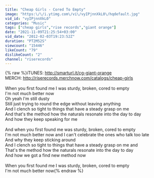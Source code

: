```yaml
---
title: "Cheap Girls - Cored To Empty"
image: "https:\/\/i.ytimg.com\/vi\/vyIPjnnXkL0\/hqdefault.jpg"
vid_id: "vyIPjnnXkL0"
categories: "Music"
tags: ["cheap girls","rise records","giant orange"]
date: "2021-11-09T21:25:54+03:00"
vid_date: "2012-02-03T19:23:52Z"
duration: "PT2M52S"
viewcount: "15446"
likeCount: "79"
dislikeCount: "2"
channel: "riserecords"
---
```

{% raw %}iTUNES: <a rel="nofollow" target="blank" href="http://smarturl.it/cg-giant-orange">http://smarturl.it/cg-giant-orange</a><br />MERCH: <a rel="nofollow" target="blank" href="http://riserecords.merchnow.com/catalogs/cheap-girls">http://riserecords.merchnow.com/catalogs/cheap-girls</a><br /><br />When you first found me I was sturdy, broken, cored to empty<br />I'm not much better now<br />Oh yeah I'm still dusty <br />Still just trying to round the edge without leaving anything<br />And I clench so tight to things that have a steady grasp on me<br />And that's the method how the naturals resonate into the day to day<br />And how they keep speaking for me<br /><br />And when you first found me was sturdy, broken, cored to empty<br />I'm not much better now and I can't celebrate the ones who talk too late<br />And why they keep sticking around<br />And I clench so tight to things that have a steady grasp on me and<br />That's the method how the naturals resonate into the day to day<br />And how we got a find new method now<br /><br />When you first found me I was sturdy, broken, cored to empty<br />I'm not much better now{% endraw %}

